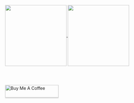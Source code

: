 <a href="https://github.com/anuraghazra/github-readme-stats" target="_blank">
  <img height=200 align="center" src="https://github-readme-stats.vercel.app/api?username=mgnsk&show_icons=true&theme=transparent&custom_title=mgnsk%27s%20Github%20Stats" />
</a>
<a href="https://github.com/anuraghazra/github-readme-stats" target="_blank">
  <img height=200 align="center" src="https://github-readme-stats.vercel.app/api/top-langs?username=mgnsk&layout=compact&langs_count=8&card_width=320&theme=transparent" />
</a>

<br><br>

<a href="https://www.buymeacoffee.com/mgnsk" target="_blank" target="_blank"><img src="https://www.buymeacoffee.com/assets/img/custom_images/orange_img.png" alt="Buy Me A Coffee" style="height: 41px !important;width: 174px !important;box-shadow: 0px 3px 2px 0px rgba(190, 190, 190, 0.5) !important;-webkit-box-shadow: 0px 3px 2px 0px rgba(190, 190, 190, 0.5) !important;" ></a>
